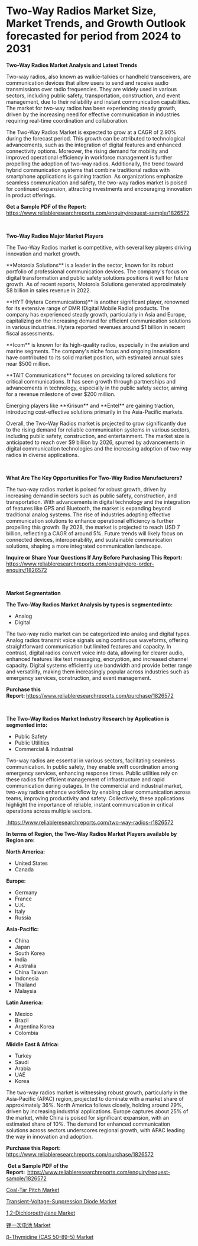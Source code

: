 <p><h1>Two-Way Radios Market Size, Market Trends, and Growth Outlook forecasted for period from 2024 to 2031</h1></p><p><strong>Two-Way Radios Market Analysis and Latest Trends</strong></p>
<p><p>Two-way radios, also known as walkie-talkies or handheld transceivers, are communication devices that allow users to send and receive audio transmissions over radio frequencies. They are widely used in various sectors, including public safety, transportation, construction, and event management, due to their reliability and instant communication capabilities. The market for two-way radios has been experiencing steady growth, driven by the increasing need for effective communication in industries requiring real-time coordination and collaboration.</p><p>The Two-Way Radios Market is expected to grow at a CAGR of 2.90% during the forecast period. This growth can be attributed to technological advancements, such as the integration of digital features and enhanced connectivity options. Moreover, the rising demand for mobility and improved operational efficiency in workforce management is further propelling the adoption of two-way radios. Additionally, the trend toward hybrid communication systems that combine traditional radios with smartphone applications is gaining traction. As organizations emphasize seamless communication and safety, the two-way radios market is poised for continued expansion, attracting investments and encouraging innovation in product offerings.</p></p>
<p><strong>Get a Sample PDF of the Report:&nbsp;</strong> <a href="https://www.reliableresearchreports.com/enquiry/request-sample/1826572?utm_campaign=10&utm_medium=2&utm_source=Github&utm_content=ia&utm_term=30122024&utm_id=two-way-radios">https://www.reliableresearchreports.com/enquiry/request-sample/1826572</a></p>
<p>&nbsp;</p>
<p><strong>Two-Way Radios Major Market Players</strong></p>
<p><p>The Two-Way Radios market is competitive, with several key players driving innovation and market growth. </p><p>**Motorola Solutions** is a leader in the sector, known for its robust portfolio of professional communication devices. The company's focus on digital transformation and public safety solutions positions it well for future growth. As of recent reports, Motorola Solutions generated approximately $8 billion in sales revenue in 2022.</p><p>**HYT (Hytera Communications)** is another significant player, renowned for its extensive range of DMR (Digital Mobile Radio) products. The company has experienced steady growth, particularly in Asia and Europe, capitalizing on the increasing demand for efficient communication solutions in various industries. Hytera reported revenues around $1 billion in recent fiscal assessments. </p><p>**Icom** is known for its high-quality radios, especially in the aviation and marine segments. The company's niche focus and ongoing innovations have contributed to its solid market position, with estimated annual sales near $500 million.</p><p>**TAIT Communications** focuses on providing tailored solutions for critical communications. It has seen growth through partnerships and advancements in technology, especially in the public safety sector, aiming for a revenue milestone of over $200 million.</p><p>Emerging players like **Kirisun** and **Entel** are gaining traction, introducing cost-effective solutions primarily in the Asia-Pacific markets. </p><p>Overall, the Two-Way Radios market is projected to grow significantly due to the rising demand for reliable communication systems in various sectors, including public safety, construction, and entertainment. The market size is anticipated to reach over $9 billion by 2026, spurred by advancements in digital communication technologies and the increasing adoption of two-way radios in diverse applications.</p></p>
<p>&nbsp;</p>
<p><strong>What Are The Key Opportunities For Two-Way Radios Manufacturers?</strong></p>
<p><p>The two-way radios market is poised for robust growth, driven by increasing demand in sectors such as public safety, construction, and transportation. With advancements in digital technology and the integration of features like GPS and Bluetooth, the market is expanding beyond traditional analog systems. The rise of industries adopting effective communication solutions to enhance operational efficiency is further propelling this growth. By 2028, the market is projected to reach USD 7 billion, reflecting a CAGR of around 5%. Future trends will likely focus on connected devices, interoperability, and sustainable communication solutions, shaping a more integrated communication landscape.</p></p>
<p><strong>Inquire or Share Your Questions If Any Before Purchasing This Report:</strong> <a href="https://www.reliableresearchreports.com/enquiry/pre-order-enquiry/1826572?utm_campaign=10&utm_medium=2&utm_source=Github&utm_content=ia&utm_term=30122024&utm_id=two-way-radios">https://www.reliableresearchreports.com/enquiry/pre-order-enquiry/1826572</a></p>
<p>&nbsp;</p>
<p><strong>Market Segmentation</strong></p>
<p><strong>The Two-Way Radios Market Analysis by types is segmented into:</strong></p>
<p><ul><li>Analog</li><li>Digital</li></ul></p>
<p><p>The two-way radio market can be categorized into analog and digital types. Analog radios transmit voice signals using continuous waveforms, offering straightforward communication but limited features and capacity. In contrast, digital radios convert voice into data, allowing for clearer audio, enhanced features like text messaging, encryption, and increased channel capacity. Digital systems efficiently use bandwidth and provide better range and versatility, making them increasingly popular across industries such as emergency services, construction, and event management.</p></p>
<p><strong>Purchase this Report:&nbsp;</strong><a href="https://www.reliableresearchreports.com/purchase/1826572?utm_campaign=10&utm_medium=2&utm_source=Github&utm_content=ia&utm_term=30122024&utm_id=two-way-radios">https://www.reliableresearchreports.com/purchase/1826572</a></p>
<p>&nbsp;</p>
<p><strong>The Two-Way Radios Market Industry Research by Application is segmented into:</strong></p>
<p><ul><li>Public Safety</li><li>Public Utilities</li><li>Commercial & Industrial</li></ul></p>
<p><p>Two-way radios are essential in various sectors, facilitating seamless communication. In public safety, they enable swift coordination among emergency services, enhancing response times. Public utilities rely on these radios for efficient management of infrastructure and rapid communication during outages. In the commercial and industrial market, two-way radios enhance workflow by enabling clear communication across teams, improving productivity and safety. Collectively, these applications highlight the importance of reliable, instant communication in critical operations across multiple sectors.</p></p>
<p><a href="https://www.reliableresearchreports.com/two-way-radios-r1826572?utm_campaign=10&utm_medium=2&utm_source=Github&utm_content=ia&utm_term=30122024&utm_id=two-way-radios">&nbsp;https://www.reliableresearchreports.com/two-way-radios-r1826572</a></p>
<p><strong>In terms of Region, the Two-Way Radios Market Players available by Region are:</strong></p>
<p>
    <p> <strong> North America: </strong>
        <ul>
            <li>United States</li>
            <li>Canada</li>
        </ul>
        </p> 
    <p> <strong> Europe: </strong>
        <ul>
            <li>Germany</li>
            <li>France</li>
            <li>U.K.</li>
            <li>Italy</li>
            <li>Russia</li>
        </ul>
        </p> 
    <p> <strong> Asia-Pacific: </strong>
        <ul>
            <li>China</li>
            <li>Japan</li>
            <li>South Korea</li>
            <li>India</li>
            <li>Australia</li>
            <li>China Taiwan</li>
            <li>Indonesia</li>
            <li>Thailand</li>
            <li>Malaysia</li>
        </ul>
        </p> 
    <p> <strong> Latin America: </strong>
        <ul>
            <li>Mexico</li>
            <li>Brazil</li>
            <li>Argentina Korea</li>
            <li>Colombia</li>
        </ul>
        </p> 
    <p> <strong> Middle East & Africa: </strong>
        <ul>
            <li>Turkey</li>
            <li>Saudi</li>
            <li>Arabia</li>
            <li>UAE</li>
            <li>Korea</li>
        </ul>
    </p>
    </p>
<p><p>The two-way radios market is witnessing robust growth, particularly in the Asia-Pacific (APAC) region, projected to dominate with a market share of approximately 36%. North America follows closely, holding around 29%, driven by increasing industrial applications. Europe captures about 25% of the market, while China is poised for significant expansion, with an estimated share of 10%. The demand for enhanced communication solutions across sectors underscores regional growth, with APAC leading the way in innovation and adoption.</p></p>
<p><strong>Purchase this Report: </strong><a href="https://www.reliableresearchreports.com/purchase/1826572?utm_campaign=10&utm_medium=2&utm_source=Github&utm_content=ia&utm_term=30122024&utm_id=two-way-radios">https://www.reliableresearchreports.com/purchase/1826572</a></p>
<p>&nbsp;<strong>Get a Sample PDF of the Report:&nbsp;&nbsp;</strong><a href="https://www.reliableresearchreports.com/enquiry/request-sample/1826572?utm_campaign=10&utm_medium=2&utm_source=Github&utm_content=ia&utm_term=30122024&utm_id=two-way-radios">https://www.reliableresearchreports.com/enquiry/request-sample/1826572</a></p>
<p><strong></strong></p>
<p><p><a href="https://github.com/ygfu6u/Market-Research-Report-List-1/blob/main/coal-tar-pitch-market.md?utm_campaign=10&utm_medium=2&utm_source=Github&utm_content=ia&utm_term=30122024&utm_id=two-way-radios">Coal-Tar Pitch Market</a></p><p><a href="https://github.com/leopardmicheal7019/Market-Research-Report-List-1/blob/main/transient-voltage-suppression-diode-market.md?utm_campaign=10&utm_medium=2&utm_source=Github&utm_content=ia&utm_term=30122024&utm_id=two-way-radios">Transient-Voltage-Suppression Diode Market</a></p><p><a href="https://github.com/domoniqueluoma76/Market-Research-Report-List-1/blob/main/12-dichloroethylene-market.md?utm_campaign=10&utm_medium=2&utm_source=Github&utm_content=ia&utm_term=30122024&utm_id=two-way-radios">1,2-Dichloroethylene Market</a></p><p><a href="https://github.com/millionkaryn68/Market-Research-Report-List-1/blob/main/market.md?utm_campaign=10&utm_medium=2&utm_source=Github&utm_content=ia&utm_term=30122024&utm_id=two-way-radios">锂一次电池 Market</a></p><p><a href="https://github.com/JubayerMia832/Market-Research-Report-List-1/blob/main/b-thymidine-cas-50-89-5-market.md?utm_campaign=10&utm_medium=2&utm_source=Github&utm_content=ia&utm_term=30122024&utm_id=two-way-radios">β-Thymidine (CAS 50-89-5) Market</a></p></p>